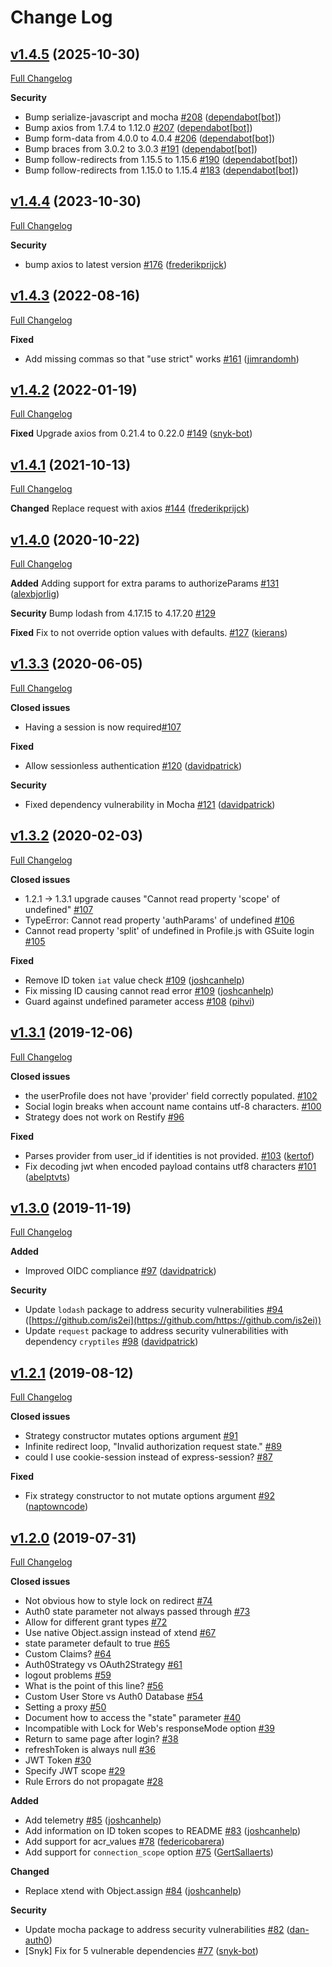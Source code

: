 # Change Log

## [v1.4.5](https://github.com/auth0/passport-auth0/tree/v1.4.5) (2025-10-30)
[Full Changelog](https://github.com/auth0/passport-auth0/compare/v1.4.4...v1.4.5)

**Security**
- Bump serialize-javascript and mocha [\#208](https://github.com/auth0/passport-auth0/pull/208) ([dependabot[bot]](https://github.com/apps/dependabot))
- Bump axios from 1.7.4 to 1.12.0 [\#207](https://github.com/auth0/passport-auth0/pull/207) ([dependabot[bot]](https://github.com/apps/dependabot))
- Bump form-data from 4.0.0 to 4.0.4 [\#206](https://github.com/auth0/passport-auth0/pull/206) ([dependabot[bot]](https://github.com/apps/dependabot))
- Bump braces from 3.0.2 to 3.0.3 [\#191](https://github.com/auth0/passport-auth0/pull/191) ([dependabot[bot]](https://github.com/apps/dependabot))
- Bump follow-redirects from 1.15.5 to 1.15.6 [\#190](https://github.com/auth0/passport-auth0/pull/190) ([dependabot[bot]](https://github.com/apps/dependabot))
- Bump follow-redirects from 1.15.0 to 1.15.4 [\#183](https://github.com/auth0/passport-auth0/pull/183) ([dependabot[bot]](https://github.com/apps/dependabot))

## [v1.4.4](https://github.com/auth0/passport-auth0/tree/v1.4.4) (2023-10-30)
[Full Changelog](https://github.com/auth0/passport-auth0/compare/v1.4.3...v1.4.4)

**Security**
- bump axios to latest version [\#176](https://github.com/auth0/passport-auth0/pull/176) ([frederikprijck](https://github.com/frederikprijck))

## [v1.4.3](https://github.com/auth0/passport-auth0/tree/v1.4.3) (2022-08-16)
[Full Changelog](https://github.com/auth0/passport-auth0/compare/v1.4.2...v1.4.3)

**Fixed**
- Add missing commas so that "use strict" works [\#161](https://github.com/auth0/passport-auth0/pull/161) ([jimrandomh](https://github.com/jimrandomh))

## [v1.4.2](https://github.com/auth0/passport-auth0/tree/v1.4.2) (2022-01-19)
[Full Changelog](https://github.com/auth0/passport-auth0/compare/v1.4.2...v1.4.1)

**Fixed**
Upgrade axios from 0.21.4 to 0.22.0  [\#149](https://github.com/auth0/passport-auth0/pull/149) ([snyk-bot](https://github.com/snyk-bot))

## [v1.4.1](https://github.com/auth0/passport-auth0/tree/v1.4.1) (2021-10-13)
[Full Changelog](https://github.com/auth0/passport-auth0/compare/v1.4.1...v1.4.0)

**Changed**
Replace request with axios [\#144](https://github.com/auth0/passport-auth0/pull/144) ([frederikprijck](https://github.com/frederikprijck))

## [v1.4.0](https://github.com/auth0/passport-auth0/tree/v1.4.0) (2020-10-22)
[Full Changelog](https://github.com/auth0/passport-auth0/compare/v1.4.0...v1.3.3)

**Added**
Adding support for extra params to authorizeParams [\#131](https://github.com/auth0/passport-auth0/pull/131) ([alexbjorlig](https://github.com/alexbjorlig))

**Security**
Bump lodash from 4.17.15 to 4.17.20  [\#129](https://github.com/auth0/passport-auth0/pull/129)

**Fixed**
Fix to not override option values with defaults. [\#127](https://github.com/auth0/passport-auth0/pull/127) ([kierans](https://github.com/alexbjorlig))

## [v1.3.3](https://github.com/auth0/passport-auth0/tree/v1.3.3) (2020-06-05)
[Full Changelog](https://github.com/auth0/passport-auth0/compare/v1.3.3...v1.3.2)

**Closed issues**
- Having a session is now required[\#107](https://github.com/auth0/passport-auth0/issues/107)

**Fixed**
-  Allow sessionless authentication [\#120](https://github.com/auth0/passport-auth0/pull/120) ([davidpatrick](https://github.com/davidpatrick))

**Security**
-  Fixed dependency vulnerability in Mocha [\#121](https://github.com/auth0/passport-auth0/pull/121) ([davidpatrick](https://github.com/davidpatrick))

## [v1.3.2](https://github.com/auth0/passport-auth0/tree/v1.3.2) (2020-02-03)
[Full Changelog](https://github.com/auth0/passport-auth0/compare/v1.3.1...v1.3.2)

**Closed issues**
- 1.2.1 -> 1.3.1 upgrade causes "Cannot read property 'scope' of undefined" [\#107](https://github.com/auth0/passport-auth0/issues/107)
- TypeError: Cannot read property 'authParams' of undefined [\#106](https://github.com/auth0/passport-auth0/issues/106)
- Cannot read property 'split' of undefined in Profile.js with GSuite login [\#105](https://github.com/auth0/passport-auth0/issues/105)

**Fixed**
- Remove ID token `iat` value check [\#109](https://github.com/auth0/passport-auth0/pull/114) ([joshcanhelp](https://github.com/joshcanhelp))
- Fix missing ID causing cannot read error [\#109](https://github.com/auth0/passport-auth0/pull/109) ([joshcanhelp](https://github.com/joshcanhelp))
- Guard against undefined parameter access [\#108](https://github.com/auth0/passport-auth0/pull/108) ([pihvi](https://github.com/pihvi))

## [v1.3.1](https://github.com/auth0/passport-auth0/tree/v1.3.1) (2019-12-06)
[Full Changelog](https://github.com/auth0/passport-auth0/compare/v1.3.0...v1.3.1)

**Closed issues**
- the userProfile does not have 'provider' field correctly populated. [\#102](https://github.com/auth0/passport-auth0/issues/102)
- Social login breaks when account name contains utf-8 characters. [\#100](https://github.com/auth0/passport-auth0/issues/100)
- Strategy does not work on Restify [\#96](https://github.com/auth0/passport-auth0/issues/96)

**Fixed**
- Parses provider from user_id if identities is not provided. [\#103](https://github.com/auth0/passport-auth0/pull/103) ([kertof](https://github.com/kertof))
- Fix decoding jwt when encoded payload contains utf8 characters [\#101](https://github.com/auth0/passport-auth0/pull/101) ([abelptvts](https://github.com/abelptvts))

## [v1.3.0](https://github.com/auth0/passport-auth0/tree/v1.3.0) (2019-11-19)
[Full Changelog](https://github.com/auth0/passport-auth0/compare/v1.2.1...v1.3.0)

**Added**
- Improved OIDC compliance [\#97](https://github.com/auth0/passport-auth0/pull/97) ([davidpatrick](https://github.com/davidpatrick))

**Security**
- Update `lodash` package to address security vulnerabilities [\#94](https://github.com/auth0/passport-auth0/pull/94) ([https://github.com/is2ei](https://github.com/https://github.com/is2ei))
- Update `request` package to address security vulnerabilities with dependency `cryptiles` [\#98](https://github.com/auth0/passport-auth0/pull/98) ([davidpatrick](https://github.com/davidpatrick))

## [v1.2.1](https://github.com/auth0/passport-auth0/tree/v1.2.1) (2019-08-12)
[Full Changelog](https://github.com/auth0/passport-auth0/compare/v1.2.0...v1.2.1)

**Closed issues**
- Strategy constructor mutates options argument [\#91](https://github.com/auth0/passport-auth0/issues/91)
- Infinite redirect loop, "Invalid authorization request state." [\#89](https://github.com/auth0/passport-auth0/issues/89)
- could I use cookie-session instead of express-session? [\#87](https://github.com/auth0/passport-auth0/issues/87)

**Fixed**
- Fix strategy constructor to not mutate options argument [\#92](https://github.com/auth0/passport-auth0/pull/92) ([naptowncode](https://github.com/naptowncode))

## [v1.2.0](https://github.com/auth0/passport-auth0/tree/v1.2.0) (2019-07-31)
[Full Changelog](https://github.com/auth0/passport-auth0/compare/v1.1.0...v1.2.0)

**Closed issues**
- Not obvious how to style lock on redirect [\#74](https://github.com/auth0/passport-auth0/issues/74)
- Auth0 state parameter not always passed through [\#73](https://github.com/auth0/passport-auth0/issues/73)
- Allow for different grant types [\#72](https://github.com/auth0/passport-auth0/issues/72)
- Use native Object.assign instead of xtend [\#67](https://github.com/auth0/passport-auth0/issues/67)
- state parameter default to true [\#65](https://github.com/auth0/passport-auth0/issues/65)
- Custom Claims? [\#64](https://github.com/auth0/passport-auth0/issues/64)
- Auth0Strategy vs OAuth2Strategy [\#61](https://github.com/auth0/passport-auth0/issues/61)
- logout problems [\#59](https://github.com/auth0/passport-auth0/issues/59)
- What is the point of this line? [\#56](https://github.com/auth0/passport-auth0/issues/56)
- Custom User Store vs Auth0 Database [\#54](https://github.com/auth0/passport-auth0/issues/54)
- Setting a proxy [\#50](https://github.com/auth0/passport-auth0/issues/50)
- Document how to access the "state" parameter [\#40](https://github.com/auth0/passport-auth0/issues/40)
- Incompatible with Lock for Web's responseMode option [\#39](https://github.com/auth0/passport-auth0/issues/39)
- Return to same page after login? [\#38](https://github.com/auth0/passport-auth0/issues/38)
- refreshToken is always null [\#36](https://github.com/auth0/passport-auth0/issues/36)
- JWT Token [\#30](https://github.com/auth0/passport-auth0/issues/30)
- Specify JWT scope [\#29](https://github.com/auth0/passport-auth0/issues/29)
- Rule Errors do not propagate  [\#28](https://github.com/auth0/passport-auth0/issues/28)

**Added**
- Add telemetry [\#85](https://github.com/auth0/passport-auth0/pull/85) ([joshcanhelp](https://github.com/joshcanhelp))
- Add information on ID token scopes to README [\#83](https://github.com/auth0/passport-auth0/pull/83) ([joshcanhelp](https://github.com/joshcanhelp))
- Add support for acr_values [\#78](https://github.com/auth0/passport-auth0/pull/78) ([federicobarera](https://github.com/federicobarera))
- Add support for `connection_scope` option [\#75](https://github.com/auth0/passport-auth0/pull/75) ([GertSallaerts](https://github.com/GertSallaerts))

**Changed**
- Replace xtend with Object.assign [\#84](https://github.com/auth0/passport-auth0/pull/84) ([joshcanhelp](https://github.com/joshcanhelp))

**Security**
- Update mocha package to address security vulnerabilities [\#82](https://github.com/auth0/passport-auth0/pull/82) ([dan-auth0](https://github.com/dan-auth0))
- [Snyk] Fix for 5 vulnerable dependencies [\#77](https://github.com/auth0/passport-auth0/pull/77) ([snyk-bot](https://github.com/snyk-bot))

